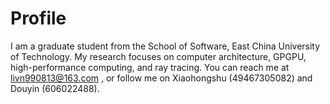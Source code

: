 Profile
======
I am a graduate student from the School of Software, East China University of Technology. My research focuses on computer architecture, GPGPU, high-performance computing, and ray tracing. You can reach me at livn990813@163.com
, or follow me on Xiaohongshu (49467305082) and Douyin (606022488).

